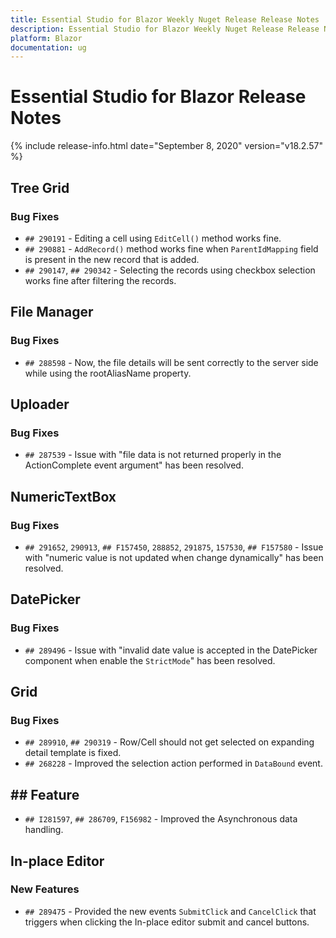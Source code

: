 ```yaml
---
title: Essential Studio for Blazor Weekly Nuget Release Release Notes  
description: Essential Studio for Blazor Weekly Nuget Release Release Notes  
platform: Blazor
documentation: ug
---
```


# Essential Studio for Blazor  Release Notes  

{% include release-info.html date="September 8, 2020"  version="v18.2.57" %} 

##  Tree Grid

###    Bug Fixes

- `## 290191` - Editing a cell using `EditCell()` method works fine.
- `## 290881` - `AddRecord()` method works fine when `ParentIdMapping` field is present in the new record that is added.
- `## 290147`, `## 290342` - Selecting the records using checkbox selection works fine after filtering the records.

##  File Manager

###    Bug Fixes

- `## 288598` - Now, the file details will be sent correctly to the server side while using the rootAliasName property.

##  Uploader

###    Bug Fixes

- `## 287539` - Issue with "file data is not returned properly in the ActionComplete event argument" has been resolved.

##  NumericTextBox

###    Bug Fixes

- `## 291652`, `290913`, `## F157450`, `288852`, `291875`, `157530`, `## F157580` - Issue with "numeric value is not updated when change dynamically" has been resolved.

##  DatePicker

###    Bug Fixes

- `## 289496` - Issue with "invalid date value is accepted  in the DatePicker component when enable the `StrictMode`" has been resolved.

##  Grid

###    Bug Fixes

- `## 289910`, `## 290319` - Row/Cell should not get selected on expanding detail template is fixed.
- `## 268228` - Improved the selection action performed in `DataBound` event.

## ##  Feature

- `## I281597`, `## 286709`, `F156982` - Improved the Asynchronous data handling.

##  In-place Editor

###    New Features

- `## 289475` - Provided the new events `SubmitClick` and `CancelClick` that triggers when clicking the In-place editor submit and cancel buttons.

